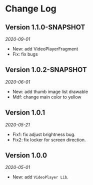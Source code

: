 Change Log
==========

## Version 1.1.0-SNAPSHOT
_2020-09-01_
 *  New: add VideoPlayerFragment  
 *  Fix: fix bugs  
 
## Version 1.0.2-SNAPSHOT
_2020-06-01_
 *  New: add thumb  image list drawable  
 *  Mdf: change main color to yellow   

## Version 1.0.1
_2020-05-21_
 *  Fix1: fix adjust brightness bug.
 *  Fix2: fix locker for screen direction.

## Version 1.0.0 
_2020-05-01_
 *  New: add `VideoPlayer Lib`.